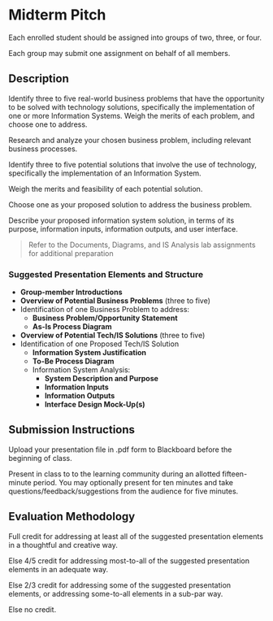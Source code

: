 # Midterm Pitch

Each enrolled student should be assigned into groups of two, three, or four.

Each group may submit one assignment on behalf of all members.

## Description

Identify three to five real-world business problems
 that have the opportunity to be solved with technology solutions,
 specifically the implementation of one or more Information Systems.
 Weigh the merits of each problem, and choose one to address.

Research and analyze your chosen business problem,
 including relevant business processes.

Identify three to five potential solutions that involve the use of technology,
  specifically the implementation of an Information System.

Weigh the merits and feasibility of each potential solution.

Choose one as your proposed solution to address the business problem.

Describe your proposed information system solution, in terms of its
 purpose,
 information inputs,
 information outputs, and
 user interface.

> Refer to the Documents, Diagrams, and IS Analysis lab assignments for additional preparation

### Suggested Presentation Elements and Structure

 + **Group-member Introductions**
 + **Overview of Potential Business Problems** (three to five)
 + Identification of one Business Problem to address:
   +  **Business Problem/Opportunity Statement**
   +  **As-Is Process Diagram**
 + **Overview of Potential Tech/IS Solutions** (three to five)
 + Identification of one Proposed Tech/IS Solution
   + **Information System Justification**
   + **To-Be Process Diagram**
   + Information System Analysis:
     + **System Description and Purpose**
     + **Information Inputs**
     + **Information Outputs**
     + **Interface Design Mock-Up(s)**

## Submission Instructions

Upload your presentation file in .pdf form to Blackboard before the beginning of class.

Present in class to to the learning community during an allotted fifteen-minute period. You may optionally present for ten minutes and take questions/feedback/suggestions from the audience for five minutes.

## Evaluation Methodology

Full credit for addressing at least all of the suggested presentation elements
 in a thoughtful and creative way.

Else 4/5 credit for addressing most-to-all of the suggested presentation elements
 in an adequate way.

Else 2/3 credit for addressing some of the suggested presentation elements, or addressing some-to-all elements in a sub-par way.

Else no credit.
